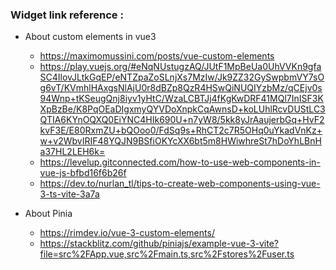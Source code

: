 ### Widget link reference :
- About custom elements in vue3
  - https://maximomussini.com/posts/vue-custom-elements
  - https://play.vuejs.org/#eNqNUstugzAQ/JUtF1MpBeUa0UhVVKn9gfaSC4IlovJLtkGqEP/eNTZpaZoSLnjXs7MzIw/Jk9ZZ32GySwpbmVY7sOg6vT/KVmhlHAxgsNlAjU0r8dBZp8QzR4HSwQiNUQIYzbMz/qCEjv0s94Wnp+tKSeugQnj8iyv1yHtC/WzaLCBTJj4fKgKwDRF41MQl7InISF3KXpBzBe/K8PqOEaDIgxmyQYVDoXnpkCqAwnsD+koLUhlRcvDUStLC3QTIA6KYnOQXQ0EiYNC4HIk690U+n7yW8/5kk8yJrAaujerbGq+HvF2kvF3E/E80RxmZU+bQOoo0/FdSq9s+RhCT2c7R5OHq0uYkadVnKz+w+v2WbvIRIF48YQJN9BSfiOKYcXX6bt5m8HWiwhreSt7hDoYhLBnHa37HL2LEH6k=
  - https://levelup.gitconnected.com/how-to-use-web-components-in-vue-js-bfbd16f6b26f
  - https://dev.to/nurlan_tl/tips-to-create-web-components-using-vue-3-ts-vite-3a7a

- About Pinia
  - https://rimdev.io/vue-3-custom-elements/
  - https://stackblitz.com/github/piniajs/example-vue-3-vite?file=src%2FApp.vue,src%2Fmain.ts,src%2Fstores%2Fuser.ts
